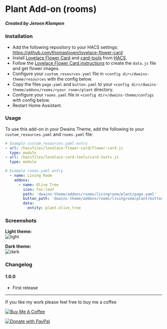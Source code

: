 # Plant Add-on (rooms)
##### Created by Jeroen Klompen


### Installation
- Add the following repository to your HACS settings: https://github.com/thomasloven/lovelace-flower-card
- Install [Lovelace Flower Card](https://github.com/thomasloven/lovelace-flower-card) and [card-tools](https://github.com/thomasloven/lovelace-card-tools) from [HACS](https://hacs.xyz).
- Follow the [Lovelace Flower Card instructions](https://github.com/thomasloven/lovelace-flower-card#instructions) to create the `data.js` file and get flower images.
- Configure your `custom_resources.yaml` file in `<config dir>/dwains-theme/resources` with the config below.
- Copy the files `page.yaml` and `button.yaml` to your `<config dir>/dwains-theme/addons/rooms/<your room>/plant` directory.
- Configure your `rooms.yaml` file in `<config dir>/dwains-theme/configs` with config below.
- Restart Home Assistant.


### Usage
To use this add-on in your Dwains Theme, add the following to your `custom_resources.yaml` and `rooms.yaml` file:
```yaml
# Example custom_resources.yaml entry
- url: /hacsfiles/lovelace-flower-card/flower-card.js
  type: module
- url: /hacsfiles/lovelace-card-tools/card-tools.js
  type: module
```

```yaml
# Example rooms.yaml entry
  - name: Living Room
    addons:
      - name: Olive Tree
        icon: fas:leaf
        path: 'dwains-theme/addons/rooms/livingroom/plant/page.yaml'
        button_path: 'dwains-theme/addons/rooms/livingroom/plant/button.yaml'
        data:
          entity: plant.olive_tree
```

### Screenshots
**Light theme:**<br>
![light](https://github.com/Klumpke/dwains-theme-addons/blob/master/rooms/plant/.github/screenshots/light.png "Light")

**Dark theme:**<br>
![dark](https://github.com/Klumpke/dwains-theme-addons/blob/master/rooms/plant/.github/screenshots/dark.png "Dark")


### Changelog
#### 1.0.0
- First release

---

If you like my work please feel free to buy me a coffee

<a href="https://www.buymeacoffee.com/klumpke" target="_blank"><img src="https://www.buymeacoffee.com/assets/img/custom_images/white_img.png" alt="Buy Me A Coffee"></a>

<a href="https://www.paypal.com/cgi-bin/webscr?cmd=_s-xclick&hosted_button_id=T6QQWUABDP65G&source=url"><img src="https://www.paypalobjects.com/en_US/NL/i/btn/btn_donateCC_LG.gif" alt="Donate with PayPal"></a>